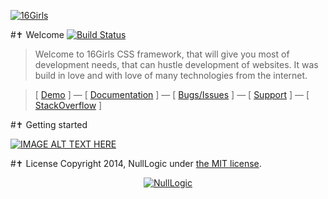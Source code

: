 [![16Girls](https://raw.github.com/nulllogic/16girls/gh-pages/_tmp/16girls_underlogo.gif)](http://nulllogic.github.io/16girls/) 

#✝ Welcome [![Build Status](https://api.travis-ci.org/nulllogic/16girls.png)](https://travis-ci.org/nulllogic/16girls)

> Welcome to 16Girls CSS framework, that will give you most of development needs, that can hustle development of websites. It was build in love and with love of many technologies from the internet. 

> [ [Demo](http://nulllogic.github.io/16girls/) ] — [ [Documentation](http://nulllogic.github.io/16girls/docs) ] — [ [Bugs/Issues](https://github.com/nulllogic/16girls/issues) ] — [ [Support](httpshttps://nulllogic.desk.com/customer/portal/articles/1408617-16girls-framework) ] — [ [StackOverflow](http://stackoverflow.com/questions/tagged/16girls) ]


#✝ Getting started

[![IMAGE ALT TEXT HERE](http://img.youtube.com/vi/YOUTUBE_VIDEO_ID_HERE/0.jpg)](https://vimeo.com/83573522)

#✝ License
Copyright 2014, NullLogic under [the MIT license](LICENSE).

<p align="center">
  <a href="http://www.nulllogic.net" title="NullLogic syndicate"><img src="http://www.nulllogic.net/_tmp/logo.gif" alt="NullLogic" /></a>
</p>